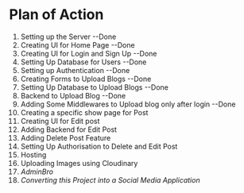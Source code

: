 # Plan of Action

1. Setting up the Server --Done
2. Creating UI for Home Page --Done
3. Creating UI for Login and Sign Up --Done
4. Setting Up Database for Users --Done
5. Setting up Authentication --Done
6. Creating Forms to Upload Blogs --Done
7. Setting Up Database to Upload Blogs --Done
8. Backend to Upload Blog --Done
9. Adding Some Middlewares to Upload blog only after login --Done
10. Creating a specific show page for Post
11. Creating UI for Edit post
12. Adding Backend for Edit Post
13. Adding Delete Post Feature
14. Setting Up Authorisation to Delete and Edit Post
15. Hosting
16. Uploading Images using Cloudinary
17. *AdminBro*
18. *Converting this Project into a Social Media Application*


